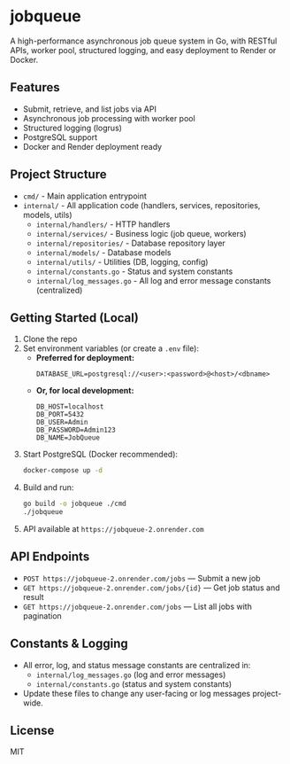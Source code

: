 # jobqueue


A high-performance asynchronous job queue system in Go, with RESTful APIs, worker pool, structured logging, and easy deployment to Render or Docker.

## Features

- Submit, retrieve, and list jobs via API
- Asynchronous job processing with worker pool
- Structured logging (logrus)
- PostgreSQL support
- Docker and Render deployment ready

## Project Structure

- `cmd/` - Main application entrypoint
- `internal/` - All application code (handlers, services, repositories, models, utils)
  - `internal/handlers/` - HTTP handlers
  - `internal/services/` - Business logic (job queue, workers)
  - `internal/repositories/` - Database repository layer
  - `internal/models/` - Database models
  - `internal/utils/` - Utilities (DB, logging, config)
  - `internal/constants.go` - Status and system constants
  - `internal/log_messages.go` - All log and error message constants (centralized)

## Getting Started (Local)

1. Clone the repo
2. Set environment variables (or create a `.env` file):
   - **Preferred for deployment:**
     ```
     DATABASE_URL=postgresql://<user>:<password>@<host>/<dbname>
     ```
   - **Or, for local development:**
     ```
     DB_HOST=localhost
     DB_PORT=5432
     DB_USER=Admin
     DB_PASSWORD=Admin123
     DB_NAME=JobQueue
     ```
3. Start PostgreSQL (Docker recommended):
   ```sh
   docker-compose up -d
   ```
4. Build and run:
   ```sh
   go build -o jobqueue ./cmd
   ./jobqueue
   ```
5. API available at `https://jobqueue-2.onrender.com`

## API Endpoints

- `POST https://jobqueue-2.onrender.com/jobs` — Submit a new job
- `GET https://jobqueue-2.onrender.com/jobs/{id}` — Get job status and result
- `GET https://jobqueue-2.onrender.com/jobs` — List all jobs with pagination



## Constants & Logging

- All error, log, and status message constants are centralized in:
  - `internal/log_messages.go` (log and error messages)
  - `internal/constants.go` (status and system constants)
- Update these files to change any user-facing or log messages project-wide.

## License

MIT

